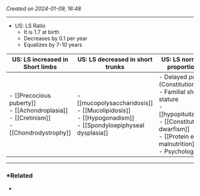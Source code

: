 *Created on 2024-01-09, 16:48* 

---
- US: LS Ratio
	- It is 1.7 at birth
	- Decreases by 0.1 per year
	- Equalizes by 7-10 years 


| US: LS increased in Short limbs                                                              | US: LS decreased in short trunks                                                                                | US: LS normal in proportional                                                                                                                                                       |
| -------------------------------------------------------------------------------------------- | --------------------------------------------------------------------------------------------------------------- | ----------------------------------------------------------------------------------------------------------------------------------------------------------------------------------- |
| - [[Precocious puberty]]<br>- [[Achondroplasia]]<br>- [[Cretinism]]<br>-[[Chondrodystrophy]] | - [[mucopolysaccharidosis]]<br>- [[Mucolipidosis]]<br>- [[Hypogonadism]]<br>- [[Spondyloepiphyseal dysplasia]]  | - Delayed puberty (Constitutional) <br>- Familial short stature <br>- [[hypopituitarism]]<br>- [[Constitutional dwarfism]]<br>- [[Protein energy malnutrition]] <br>- Psychological |


---
### *Related
- 